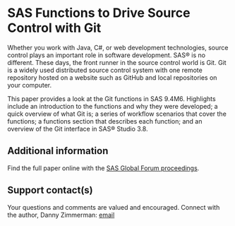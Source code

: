 # SAS Functions to Drive Source Control with Git                                                                              

Whether you work with Java, C#, or web development technologies, source control plays an 
important role in software development. SAS® is no different. These days, the front runner 
in the source control world is Git. Git is a widely used distributed source control system with 
one remote repository hosted on a website such as GitHub and local repositories on your 
computer. 

This paper provides a look at the Git functions in SAS 9.4M6. Highlights include an 
introduction to the functions and why they were developed; a quick overview of what Git is; 
a series of workflow scenarios that cover the functions; a functions section that describes
 each function;  and an overview of the Git interface in SAS® Studio 3.8.

## Additional information

Find the full paper online with the [SAS Global Forum proceedings](https://www.sas.com/en_us/events/sas-global-forum/program/proceedings.html).

## Support contact(s)

Your questions and comments are valued and encouraged.  Connect with the author, Danny Zimmerman: [email](mailto:Danny.Zimmerman@sas.com)                                                                                                                                                                                                                                                                                                                                                                                       
